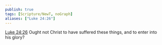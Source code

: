 ```yaml
---
publish: true
tags: [Scripture/NewT, noGraph]
aliases: ["Luke 24:26"]
---
```

[Luke 24:26](https://churchofjesuschrist.org/study/scriptures/nt/luke/24?lang=eng&id=p26#p26) Ought not Christ to have suffered these things, and to enter into his glory?
